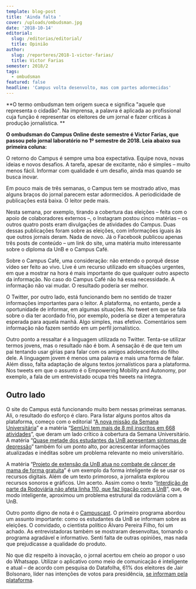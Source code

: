 ```yaml
---
template: blog-post
title: 'Ainda falta '
cover: /uploads/ombudsman.jpg
date: '2018-10-14'
editorial:
  slug: /editorias/editorial/
  title: Opinião
author:
  slug: /reporteres/2018-1-victor-farias/
  title: Victor Farias
semester: 2018/2
tags:
  - ombudsman
featured: false
headline: 'Campus volta desenvolto, mas com partes adormecidas'
---
```

**O termo ombudsman tem origem sueca e significa "aquele que representa o cidadão". Na imprensa, a palavra é aplicada ao profissional cuja função é representar os eleitores de um jornal e fazer críticas à produção jornalística. **

**O ombudsman do Campus Online deste semestre é Victor Farias, que passou pelo jornal laboratório no 1º semestre de 2018. Leia abaixo sua primeira coluna:**

O retorno do Campus é sempre uma boa expectativa. Equipe nova, novas ideias e novos desafios. A tarefa, apesar de excitante, não é simples – muito menos fácil. Informar com qualidade é um desafio, ainda mas quando se busca inovar.

Em pouco mais de três semanas, o Campus tem se mostrado ativo, mas alguns braços do jornal parecem estar adormecidos. A periodicidade de publicações está baixa. O leitor pede mais.

Nesta semana, por exemplo, tirando a cobertura das eleições – feita com o apoio de colaboradores externos –, o Instagram postou cinco matérias – os outros quatro posts eram divulgações de atividades do Campus. Duas dessas publicações foram sobre as eleições, com informações iguais às que outros jornais deram. Nada de novo. Já o Facebook publicou apenas três posts de conteúdo – um link do site, uma matéria muito interessante sobre o diploma da UnB e o Campus Café.  

Sobre o Campus Café, uma consideração: não entendo o porquê desse vídeo ser feito ao vivo. Live é um recurso utilizado em situações urgentes, em que a mostrar na hora é mais importante do que qualquer outro aspecto da informação. No caso do Campus Café não há essa necessidade. A informação não vai mudar. O resultado poderia ser melhor.

O Twitter, por outro lado, está funcionando bem no sentido de trazer informações importantes para o leitor. A plataforma, no entanto, perde a oportunidade de informar, em algumas situações. No tweet em que se fala sobre o dia ter acordado frio, por exemplo, poderia se dizer a temperatura esperada para aquela manhã. Algo simples, mas efetivo. Comentários sem informação não fazem sentido em um perfil jornalístico.

Outro ponto a ressaltar é a linguagem utilizada no Twitter. Tenta-se utilizar termos jovens, mas o resultado não é bom. A sensação é de que tem um pai tentando usar gírias para falar com os amigos adolescentes do filho dele. A linguagem jovem é menos uma palavra e mais uma forma de falar. Além disso, falta adaptação de alguns textos jornalísticos para a plataforma. Nos tweets em que o assunto é o Empowering Mobility and Autonomy, por exemplo, a fala de um entrevistado ocupa três tweets na íntegra.  

## Outro lado

O site do Campus está funcionando muito bem nessas primeiras semanas. Ali, o resultado do esforço é claro. Para listar alguns pontos altos da plataforma, começo com o editorial “[A nova missão da Semana Universitária](https://campus.fac.unb.br/materias/2018-09-24-editorial-a-nova-missao-da-semana-universitaria/)” e a matéria “[SemUni tem mais de 8 mil inscritos em 668 atividades](https://campus.fac.unb.br/materias/2018-10-05-semuni-tem-mais-de-8-mil-inscritos-em-668-atividades/)”, que deram um lado crítico à cobertura da Semana Universitário. A matéria “[Quase metade dos estudantes da UnB apresentam sintomas de depressão](https://campus.fac.unb.br/materias/2018-09-26-quase-metade-dos-estudantes-da-unb-apresentam-sintomas-de-depressao/)” também foi um ponto alto, por acrescentar informações atualizadas e inéditas sobre um problema relevante no meio universitário.

A matéria “[Projeto de extensão da UnB atua no combate de câncer de mama de forma gratuita](https://campus.fac.unb.br/materias/2018-10-12-outubro-rosa-na-unb/)” é um exemplo da forma inteligente de se usar os recursos digitais. Além de um texto primoroso, a jornalista explorou recursos sonoros e gráficos. Um acerto. Assim como o texto “[Interdição de parte da Rodoviária não afeta linha 110, que faz ligação com a UnB](https://campus.fac.unb.br/materias/2018-10-11-apos-acidente-e-inicial-risco-de-desabamento-parte-da-rodoviaria-e-interditada/)”, que, de modo inteligente, aproximou um problema estrutural da rodoviária com a UnB.

Outro ponto digno de nota é o [Campuscast](https://campus.fac.unb.br/materias/2018-10-02-campuscast-1-como-o-aluno-da-unb-se-informa-sobre-as-eleicoes/). O primeiro programa abordou um assunto importante: como os estudantes da UnB se informam sobre as eleições. O convidado, o cientista político Álvaro Pereira Filho, foi um achado. As entrevistadoras também se mostraram desenvoltas, tornando o programa agradável e informativo. Senti falta de outras opiniões, mas nada que prejudicasse a qualidade do produto.

No que diz respeito à inovação, o jornal acertou em cheio ao propor o uso do Whatsapp. Utilizar o aplicativo como meio de comunicação é inteligente e atual – de acordo com pesquisa do Datafolha, 61% dos eleitores de Jair Bolsonaro, líder nas intenções de votos para presidência, [se informam pela plataforma](https://veja.abril.com.br/politica/datafolha-eleitor-de-bolsonaro-e-o-que-mais-se-informa-por-redes-sociais/).

